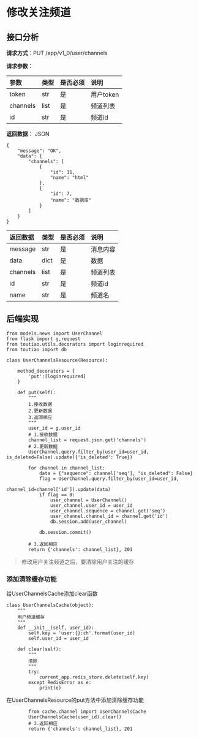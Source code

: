 # 修改关注频道

## 接口分析

**请求方式**：PUT /app/v1\_0/user/channels

**请求参数**：

| 参数 | 类型 | 是否必须 | 说明 |
| :--- | :--- | :--- | :--- |
| token | str | 是 | 用户token |
| channels | list | 是 | 频道列表 |
| id | str | 是 | 频道id |

**返回数据**： JSON

```
{
    "message": "OK",
    "data": {
        "channels": [
            {
                "id": 11,
                "name": "html"
            },
            {
                "id": 7,
                "name": "数据库"
            }
        ]
    }
}
```

| 返回数据 | 类型 | 是否必须 | 说明 |
| :--- | :--- | :--- | :--- |
| message | str | 是 | 消息内容 |
| data | dict | 是 | 数据 |
| channels | list | 是 | 频道列表 |
| id | str | 是 | 频道id |
| name | str | 是 | 频道名 |

## 后端实现

```
from models.news import UserChannel
from flask import g,request
from toutiao.utils.decorators import loginrequired
from toutiao import db

class UserChannelsResource(Resource):

    method_decorators = {
        'put':[loginrequired]
    }

    def put(self):
        """
        1.接收数据
        2.更新数据
        3.返回相应
        """
        user_id = g.user_id
        # 1.接收数据
        channel_list = request.json.get('channels')
        # 2.更新数据
        UserChannel.query.filter_by(user_id=user_id, is_deleted=False).update({'is_deleted': True})

        for channel in channel_list:
            data = {"sequence": channel['seq'], "is_deleted": False}
            flag = UserChannel.query.filter_by(user_id=user_id,
                                               channel_id=channel['id']).update(data)
            if flag == 0:
                user_channel = UserChannel()
                user_channel.user_id = user_id
                user_channel.sequence = channel.get('seq')
                user_channel.channel_id = channel.get('id')
                db.session.add(user_channel)

            db.session.commit()

        # 3.返回相应
        return {'channels': channel_list}, 201
```

> 修改用户关注频道之后，要清除用户关注的缓存

### 添加清除缓存功能

给UserChannelsCache添加clear函数

```
class UserChannelsCache(object):
    """
    用户频道缓存
    """
    def __init__(self, user_id):
        self.key = 'user:{}:ch'.format(user_id)
        self.user_id = user_id

    def clear(self):
        """
        清除
        """
        try:
            current_app.redis_store.delete(self.key)
        except RedisError as e:
            print(e)
```

在UserChannelsResource的put方法中添加清除缓存功能

```
        from cache.channel import UserChannelsCache
        UserChannelsCache(user_id).clear()
        # 3.返回相应
        return {'channels': channel_list}, 201
```



